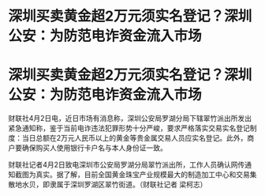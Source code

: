 # 深圳买卖黄金超2万元须实名登记？深圳公安：为防范电诈资金流入市场

# 深圳买卖黄金超2万元须实名登记？深圳公安：为防范电诈资金流入市场

财联社4月2日电，近日市场有消息称，深圳公安局罗湖分局下辖翠竹派出所发出紧急通知称，鉴于当前电诈违法犯罪形势十分严峻，要求严格落实交易实名登记制度：当日总额在2万元人民币以上的黄金等贵金属交易人员应实名登记。此外，商户要确保购买人使用银行卡户名与本人身份证一致。

财联社记者4月2日致电深圳市公安局罗湖分局翠竹派出所，工作人员确认网传通知截图为真实。据了解，目前全国黄金珠宝产业规模最大的制造加工中心和交易集散地水贝，即隶属于深圳罗湖区翠竹街道。（财联社记者
梁柯志）

